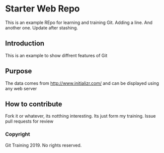 # Starter Web Repo

This is an example REpo for learning and training Git. Adding a line. And another one. Update after stashing.

## Introduction

This is an example to show diffrent features of Git

## Purpose

The data comes from http://www.initializr.com/ and can be displayed using any web server

## How to contribute

Fork it or whatever, its notthing interesting. Its just form my training. Issue pull requests for review

### Copyright

Git Training 2019. No rights reserved.